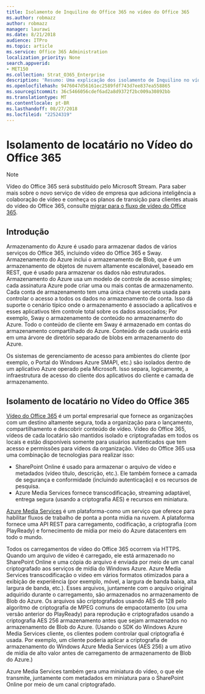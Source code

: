 ```yaml
---
title: Isolamento de Inquilino do Office 365 no vídeo do Office 365
ms.author: robmazz
author: robmazz
manager: laurawi
ms.date: 8/21/2018
audience: ITPro
ms.topic: article
ms.service: Office 365 Administration
localization_priority: None
search.appverid:
- MET150
ms.collection: Strat_O365_Enterprise
description: 'Resumo: Uma explicação dos isolamento de Inquilino no vídeo do Office 365.'
ms.openlocfilehash: 9476047d56161ec2589fdf743d7ee837ea558865
ms.sourcegitcommit: 36c5466056cdef6ad2a8d9372f2bc009a30892bb
ms.translationtype: MT
ms.contentlocale: pt-BR
ms.lasthandoff: 08/27/2018
ms.locfileid: "22524319"
---
```

# <a name="tenant-isolation-in-office-365-video"></a>Isolamento de locatário no Vídeo do Office 365

> [!NOTE]
> Vídeo do Office 365 será substituído pelo Microsoft Stream. Para saber mais sobre o novo serviço de vídeo de empresa que adiciona inteligência a colaboração de vídeo e conheça os planos de transição para clientes atuais do vídeo do Office 365, consulte [migrar para o fluxo de vídeo do Office 365](https://docs.microsoft.com/stream/).

## <a name="introduction"></a>Introdução
Armazenamento do Azure é usado para armazenar dados de vários serviços do Office 365, incluindo vídeo do Office 365 e Sway. Armazenamento do Azure inclui o armazenamento de Blob, que é um armazenamento de objetos de nuvem altamente escalonável, baseado em REST, que é usado para armazenar os dados não estruturados. Armazenamento do Azure usa um modelo de controle de acesso simples; cada assinatura Azure pode criar uma ou mais contas de armazenamento. Cada conta de armazenamento tem uma única chave secreta usada para controlar o acesso a todos os dados no armazenamento de conta. Isso dá suporte o cenário típico onde o armazenamento é associado a aplicativos e esses aplicativos têm controle total sobre os dados associados; Por exemplo, Sway o armazenamento de conteúdo no armazenamento do Azure. Todo o conteúdo de cliente em Sway é armazenado em contas do armazenamento compartilhado do Azure. Conteúdo de cada usuário está em uma árvore de diretório separado de blobs em armazenamento do Azure.

Os sistemas de gerenciamento de acesso para ambientes do cliente (por exemplo, o Portal do Windows Azure SMAPI, etc.) são isolados dentro de um aplicativo Azure operado pela Microsoft. Isso separa, logicamente, a infraestrutura de acesso do cliente dos aplicativos do cliente e camada de armazenamento.

## <a name="tenant-isolation-in-office-365-video"></a>Isolamento de locatário no Vídeo do Office 365
[Vídeo do Office 365](https://support.office.com/article/Meet-Office-365-Video-ca1cc1a9-a615-46e1-b6a3-40dbd99939a6) é um portal empresarial que fornece as organizações com um destino altamente segura, toda a organização para o lançamento, compartilhamento e descobrir conteúdo de vídeo. Vídeo do Office 365, vídeos de cada locatário são mantidos isolado e criptografadas em todos os locais e estão disponíveis somente para usuários autenticados que tem acesso e permissões para vídeos da organização. Vídeo do Office 365 usa uma combinação de tecnologias para realizar isso:
- SharePoint Online é usado para armazenar o arquivo de vídeo e metadados (vídeo título, descrição, etc.). Ele também fornece a camada de segurança e conformidade (incluindo autenticação) e os recursos de pesquisa.
- Azure Media Services fornece transcodificação, streaming adaptável, entrega segura (usando a criptografia AES) e recursos em miniatura.

[Azure Media Services](https://azure.microsoft.com/services/media-services/) é um plataforma-como um serviço que oferece para habilitar fluxos de trabalho de ponta a ponta mídia na nuvem. A plataforma fornece uma API REST para carregamento, codificação, a criptografia (com PlayReady) e fornecimento de mídia por meio do Azure datacenters em todo o mundo.

Todos os carregamentos de vídeo do Office 365 ocorrem via HTTPS. Quando um arquivo de vídeo é carregado, ele está armazenado no SharePoint Online e uma cópia do arquivo é enviada por meio de um canal criptografado aos serviços de mídia do Windows Azure. Azure Media Services transcodificação o vídeo em vários formatos otimizados para a exibição de experiência (por exemplo, móvel, a largura de banda baixa, alta largura de banda, etc.). Esses arquivos, juntamente com o arquivo original adquirido durante o carregamento, são armazenados no armazenamento de Blob do Azure. Os arquivos são criptografados usando AES de 128 pelo algoritmo de criptografia de MPEG comuns de empacotamento (ou uma versão anterior do PlayReady) para reprodução e criptografados usando a criptografia AES 256 armazenamento antes que sejam armazenados no armazenamento de Blob do Azure. (Usando o SDK do Windows Azure Media Services cliente, os clientes podem controlar qual criptografia é usada. Por exemplo, um cliente poderia aplicar a criptografia de armazenamento do Windows Azure Media Services (AES 256) a um ativo de mídia de alto valor antes de carregamento de armazenamento de Blob do Azure.)

Azure Media Services também gera uma miniatura do vídeo, o que ele transmite, juntamente com metadados em miniatura para o SharePoint Online por meio de um canal criptografado.
